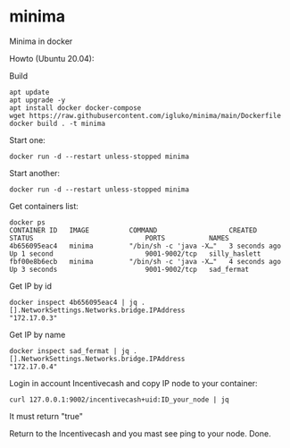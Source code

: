 # minima
Minima in docker

Howto (Ubuntu 20.04):

Build
```
apt update
apt upgrade -y
apt install docker docker-compose
wget https://raw.githubusercontent.com/igluko/minima/main/Dockerfile
docker build . -t minima
```

Start one:
```
docker run -d --restart unless-stopped minima
```

Start another:
```
docker run -d --restart unless-stopped minima
```

Get containers list:
```
docker ps
CONTAINER ID   IMAGE          COMMAND                  CREATED          STATUS                            PORTS           NAMES
4b656095eac4   minima         "/bin/sh -c 'java -X…"   3 seconds ago    Up 1 second                       9001-9002/tcp   silly_haslett
fbf00e8b6ecb   minima         "/bin/sh -c 'java -X…"   4 seconds ago    Up 3 seconds                      9001-9002/tcp   sad_fermat
```

Get IP by id
```
docker inspect 4b656095eac4 | jq .[].NetworkSettings.Networks.bridge.IPAddress
"172.17.0.3"
```

Get IP by name
```
docker inspect sad_fermat | jq .[].NetworkSettings.Networks.bridge.IPAddress
"172.17.0.4"
```
Login in account Incentivecash and copy IP node to your container: 
```
curl 127.0.0.1:9002/incentivecash+uid:ID_your_node | jq
```
It must return "true"

Return to the Incentivecash and you mast see ping to your node.
Done.
